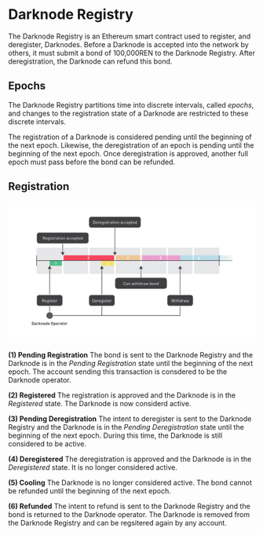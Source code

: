 # Darknode Registry

The Darknode Registry is an Ethereum smart contract used to register, and deregister, Darknodes. Before a Darknode is accepted into the network by others, it must submit a bond of 100,000REN to the Darknode Registry. After deregistration, the Darknode can refund this bond.

## Epochs

The Darknode Registry partitions time into discrete intervals, called *epochs*, and changes to the registration state of a Darknode are restricted to these discrete intervals.

The registration of a Darknode is considered pending until the beginning of the next epoch. Likewise, the deregistration of an epoch is pending until the beginning of the next epoch. Once deregistration is approved, another full epoch must pass before the bond can be refunded.

## Registration

![Timeline](./images/01-darknode-registry-timeline.jpg "Timeline")

**(1) Pending Registration**
  The bond is sent to the Darknode Registry and the Darknode is in the *Pending Registration* state until the beginning of the next epoch. The account sending this transaction is consdered to be the Darknode operator.

**(2) Registered**
  The registration is approved and the Darknode is in the *Registered* state. The Darknode is now considerd active.

**(3) Pending Deregistration**
  The intent to deregister is sent to the Darknode Registry and the Darknode is in the *Pending Deregistration* state until the beginning of the next epoch. During this time, the Darknode is still considered to be active.

**(4) Deregistered**
  The deregistration is approved and the Darknode is in the *Deregistered* state. It is no longer considered active.

**(5) Cooling**
  The Darknode is no longer considered active. The bond cannot be refunded until the beginning of the next epoch.

**(6) Refunded**
  The intent to refund is sent to the Darknode Registry and the bond is returned to the Darknode operator. The Darknode is removed from the Darknode Registry and can be regsitered again by any account.